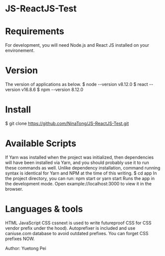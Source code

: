 # JS-ReactJS-Test
# Requirements
For development, you will need Node.js and React JS installed on your environement.

# Version
The version of applications as below. 
$ node --version v8.12.0 
$ react --version v16.8.6 
$ npm --version 8.12.0

# Install
$ git clone https://github.com/NinaTong/JS-ReactJS-Test.git

# Available Scripts
If Yarn was installed when the project was initialized, then dependencies will have been installed via Yarn, and you should probably use it to run these commands as well. Unlike dependency installation, command running syntax is identical for Yarn and NPM at the time of this writing. $ cd app In the project directory, you can run: npm start or yarn start Runs the app in the development mode. Open example://localhost:3000 to view it in the browser.

# Languages & tools
HTML JavaScript CSS cssnext is used to write futureproof CSS for CSS vendor prefix under the hood). Autoprefixer is included and use caniuse.com database to avoid outdated prefixes. You can forget CSS prefixes NOW.

Author: Yuetong Pei

